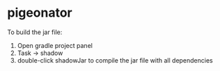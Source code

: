 # pigeonator
To build the jar file:  
  
1. Open gradle project panel   
2. Task -> shadow   
3. double-click shadowJar to compile the jar file with all dependencies  
